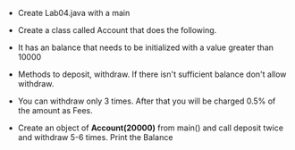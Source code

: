 * Create Lab04.java with a main 
* Create a class called Account that does the following.
* It has an balance that needs to be initialized with a value greater than 10000
* Methods to deposit, withdraw. If there isn't sufficient balance don't allow withdraw.
* You can withdraw only 3 times. After that you will be charged 0.5% of the amount as Fees.

* Create an object of __Account(20000)__ from main() and call deposit twice and withdraw 5-6 times. Print the Balance